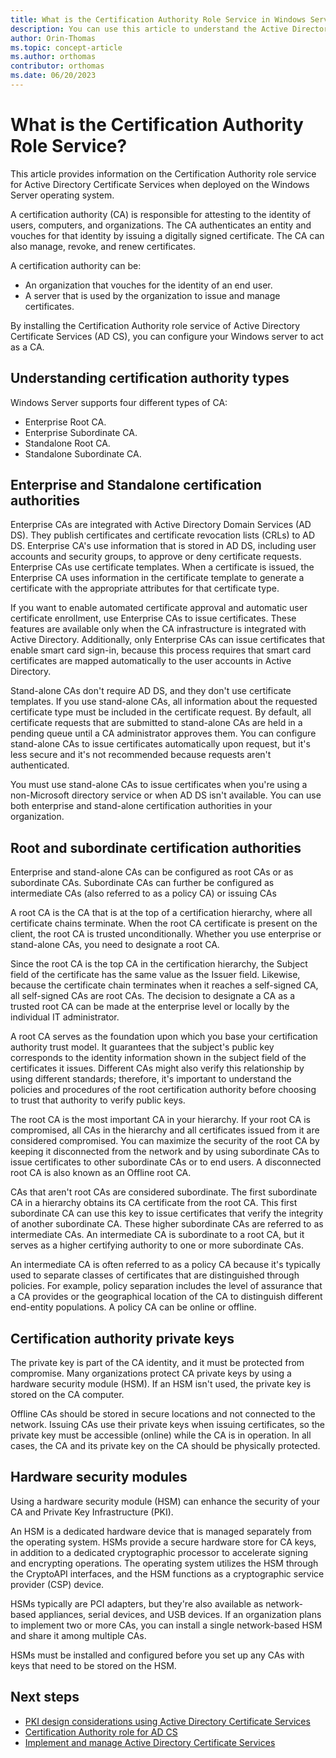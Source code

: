 ```yaml
---
title: What is the Certification Authority Role Service in Windows Server?
description: You can use this article to understand the Active Directory Certificate Services Certification Authority role.
author: Orin-Thomas
ms.topic: concept-article
ms.author: orthomas
contributor: orthomas
ms.date: 06/20/2023
---
```


# What is the Certification Authority Role Service?

This article provides information on the Certification Authority role service for Active Directory Certificate Services when deployed on the Windows Server operating system.

A certification authority (CA) is responsible for attesting to the identity of users, computers, and organizations. The CA authenticates an entity and vouches for that identity by issuing a digitally signed certificate. The CA can also manage, revoke, and renew certificates.

A certification authority can be:

- An organization that vouches for the identity of an end user.
- A server that is used by the organization to issue and manage certificates.

By installing the Certification Authority role service of Active Directory Certificate Services (AD CS), you can configure your Windows server to act as a CA.

## Understanding certification authority types

Windows Server supports four different types of CA:

- Enterprise Root CA.
- Enterprise Subordinate CA.
- Standalone Root CA.
- Standalone Subordinate CA.

## Enterprise and Standalone certification authorities

Enterprise CAs are integrated with Active Directory Domain Services (AD DS). They publish certificates and certificate revocation lists (CRLs) to AD DS. Enterprise CA's use information that is stored in AD DS, including user accounts and security groups, to approve or deny certificate requests. Enterprise CAs use certificate templates. When a certificate is issued, the Enterprise CA uses information in the certificate template to generate a certificate with the appropriate attributes for that certificate type.

If you want to enable automated certificate approval and automatic user certificate enrollment, use Enterprise CAs to issue certificates. These features are available only when the CA infrastructure is integrated with Active Directory. Additionally, only Enterprise CAs can issue certificates that enable smart card sign-in, because this process requires that smart card certificates are mapped automatically to the user accounts in Active Directory.

Stand-alone CAs don't require AD DS, and they don't use certificate templates. If you use stand-alone CAs, all information about the requested certificate type must be included in the certificate request. By default, all certificate requests that are submitted to stand-alone CAs are held in a pending queue until a CA administrator approves them. You can configure stand-alone CAs to issue certificates automatically upon request, but it's less secure and it's not recommended because requests aren't authenticated.

You must use stand-alone CAs to issue certificates when you're using a non-Microsoft directory service or when AD DS isn't available. You can use both enterprise and stand-alone certification authorities in your organization.

## Root and subordinate certification authorities

Enterprise and stand-alone CAs can be configured as root CAs or as subordinate CAs. Subordinate CAs can further be configured as intermediate CAs (also referred to as a policy CA) or issuing CAs

A root CA is the CA that is at the top of a certification hierarchy, where all certificate chains terminate. When the root CA certificate is present on the client, the root CA is trusted unconditionally. Whether you use enterprise or stand-alone CAs, you need to designate a root CA.

Since the root CA is the top CA in the certification hierarchy, the Subject field of the certificate has the same value as the Issuer field. Likewise, because the certificate chain terminates when it reaches a self-signed CA, all self-signed CAs are root CAs. The decision to designate a CA as a trusted root CA can be made at the enterprise level or locally by the individual IT administrator.

A root CA serves as the foundation upon which you base your certification authority trust model. It guarantees that the subject's public key corresponds to the identity information shown in the subject field of the certificates it issues. Different CAs might also verify this relationship by using different standards; therefore, it's important to understand the policies and procedures of the root certification authority before choosing to trust that authority to verify public keys.

The root CA is the most important CA in your hierarchy. If your root CA is compromised, all CAs in the hierarchy and all certificates issued from it are considered compromised. You can maximize the security of the root CA by keeping it disconnected from the network and by using subordinate CAs to issue certificates to other subordinate CAs or to end users. A disconnected root CA is also known as an Offline root CA.

CAs that aren't root CAs are considered subordinate. The first subordinate CA in a hierarchy obtains its CA certificate from the root CA. This first subordinate CA can use this key to issue certificates that verify the integrity of another subordinate CA. These higher subordinate CAs are referred to as intermediate CAs. An intermediate CA is subordinate to a root CA, but it serves as a higher certifying authority to one or more subordinate CAs.

An intermediate CA is often referred to as a policy CA because it's typically used to separate classes of certificates that are distinguished through policies. For example, policy separation includes the level of assurance that a CA provides or the geographical location of the CA to distinguish different end-entity populations. A policy CA can be online or offline.

## Certification authority private keys

The private key is part of the CA identity, and it must be protected from compromise. Many organizations protect CA private keys by using a hardware security module (HSM). If an HSM isn't used, the private key is stored on the CA computer.

Offline CAs should be stored in secure locations and not connected to the network. Issuing CAs use their private keys when issuing certificates, so the private key must be accessible (online) while the CA is in operation. In all cases, the CA and its private key on the CA should be physically protected.

## Hardware security modules

Using a hardware security module (HSM) can enhance the security of your CA and Private Key Infrastructure (PKI).

An HSM is a dedicated hardware device that is managed separately from the operating system. HSMs provide a secure hardware store for CA keys, in addition to a dedicated cryptographic processor to accelerate signing and encrypting operations. The operating system utilizes the HSM through the CryptoAPI interfaces, and the HSM functions as a cryptographic service provider (CSP) device.

HSMs typically are PCI adapters, but they're also available as network-based appliances, serial devices, and USB devices. If an organization plans to implement two or more CAs, you can install a single network-based HSM and share it among multiple CAs.

HSMs must be installed and configured before you set up any CAs with keys that need to be stored on the HSM.

## Next steps

- [PKI design considerations using Active Directory Certificate Services](pki-design-considerations.md)
- [Certification Authority role for AD CS](/previous-versions/windows/it-pro/windows-server-2012-r2-and-2012/hh831574(v=ws.11))
- [Implement and manage Active Directory Certificate Services](/training/modules/implement-manage-active-directory-certificate-services/)
